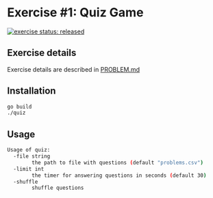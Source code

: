 # Exercise #1: Quiz Game

[![exercise status: released](https://img.shields.io/badge/exercise%20status-released-green.svg?style=for-the-badge)](https://gophercises.com/exercises/quiz)

## Exercise details

Exercise details are described in [PROBLEM.md](./PROBLEM.md)

## Installation

```bash
go build
./quiz
```

## Usage

```bash
Usage of quiz:
  -file string
        the path to file with questions (default "problems.csv")
  -limit int
        the timer for answering questions in seconds (default 30)
  -shuffle
        shuffle questions
```
